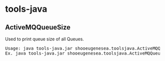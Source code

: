 # tools-java
## ActiveMQQueueSize
Used to print queue size of all Queues.
<pre>
Usage: java tools-java.jar shooeugenesea.toolsjava.ActiveMQQueueSize ip port
Ex. java tools-java.jar shooeugenesea.toolsjava.ActiveMQQueueSize 127.0.0.1 6000
</pre>  